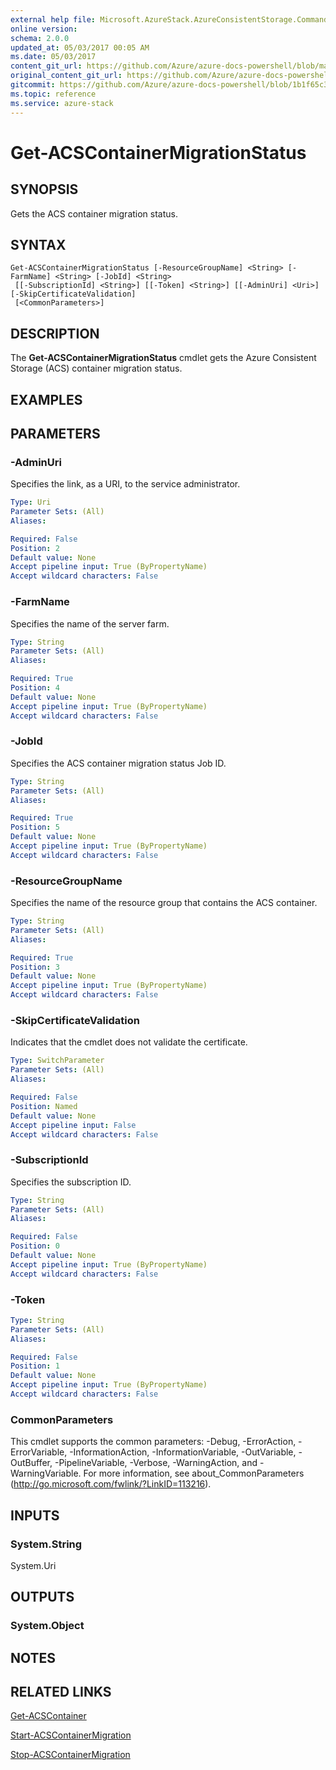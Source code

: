 ```yaml
---
external help file: Microsoft.AzureStack.AzureConsistentStorage.Commands.dll-Help.xml
online version:
schema: 2.0.0
updated_at: 05/03/2017 00:05 AM
ms.date: 05/03/2017
content_git_url: https://github.com/Azure/azure-docs-powershell/blob/master/azureps-cmdlets-docs/AzureStack/AzureRM.AzureStackStorage/v0.10.6/Get-ACSContainerMigrationStatus.md
original_content_git_url: https://github.com/Azure/azure-docs-powershell/blob/master/azureps-cmdlets-docs/AzureStack/AzureRM.AzureStackStorage/v0.10.6/Get-ACSContainerMigrationStatus.md
gitcommit: https://github.com/Azure/azure-docs-powershell/blob/1b1f65c3c0d4679af027f9576236919af044769d
ms.topic: reference
ms.service: azure-stack
---
```


# Get-ACSContainerMigrationStatus

## SYNOPSIS
Gets the ACS container migration status.

## SYNTAX

```
Get-ACSContainerMigrationStatus [-ResourceGroupName] <String> [-FarmName] <String> [-JobId] <String>
 [[-SubscriptionId] <String>] [[-Token] <String>] [[-AdminUri] <Uri>] [-SkipCertificateValidation]
 [<CommonParameters>]
```

## DESCRIPTION
The **Get-ACSContainerMigrationStatus** cmdlet gets the Azure Consistent Storage (ACS) container migration status.

## EXAMPLES

## PARAMETERS

### -AdminUri
Specifies the link, as a URI, to the service administrator.

```yaml
Type: Uri
Parameter Sets: (All)
Aliases: 

Required: False
Position: 2
Default value: None
Accept pipeline input: True (ByPropertyName)
Accept wildcard characters: False
```

### -FarmName
Specifies the name of the server farm.

```yaml
Type: String
Parameter Sets: (All)
Aliases: 

Required: True
Position: 4
Default value: None
Accept pipeline input: True (ByPropertyName)
Accept wildcard characters: False
```

### -JobId
Specifies the ACS container migration status Job ID.

```yaml
Type: String
Parameter Sets: (All)
Aliases: 

Required: True
Position: 5
Default value: None
Accept pipeline input: True (ByPropertyName)
Accept wildcard characters: False
```

### -ResourceGroupName
Specifies the name of the resource group that contains the ACS container.

```yaml
Type: String
Parameter Sets: (All)
Aliases: 

Required: True
Position: 3
Default value: None
Accept pipeline input: True (ByPropertyName)
Accept wildcard characters: False
```

### -SkipCertificateValidation
Indicates that the cmdlet does not validate the certificate.

```yaml
Type: SwitchParameter
Parameter Sets: (All)
Aliases: 

Required: False
Position: Named
Default value: None
Accept pipeline input: False
Accept wildcard characters: False
```

### -SubscriptionId
Specifies the subscription ID.

```yaml
Type: String
Parameter Sets: (All)
Aliases: 

Required: False
Position: 0
Default value: None
Accept pipeline input: True (ByPropertyName)
Accept wildcard characters: False
```

### -Token


```yaml
Type: String
Parameter Sets: (All)
Aliases: 

Required: False
Position: 1
Default value: None
Accept pipeline input: True (ByPropertyName)
Accept wildcard characters: False
```

### CommonParameters
This cmdlet supports the common parameters: -Debug, -ErrorAction, -ErrorVariable, -InformationAction, -InformationVariable, -OutVariable, -OutBuffer, -PipelineVariable, -Verbose, -WarningAction, and -WarningVariable. For more information, see about_CommonParameters (http://go.microsoft.com/fwlink/?LinkID=113216).

## INPUTS

### System.String
System.Uri

## OUTPUTS

### System.Object

## NOTES

## RELATED LINKS

[Get-ACSContainer](./Get-ACSContainer.md)

[Start-ACSContainerMigration](./Start-ACSContainerMigration.md)

[Stop-ACSContainerMigration](./Stop-ACSContainerMigration.md)
